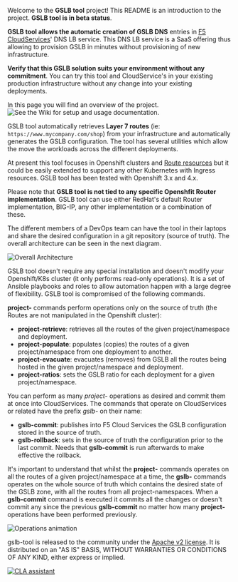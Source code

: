 Welcome to the **GSLB tool** project! This README is an introduction to the project. **GSLB tool is in beta status**.

**GSLB tool allows the automatic creation of GSLB DNS** entries in [F5 CloudServices](https://clouddocs.f5.com/cloud-services/latest/)' DNS LB service. This DNS LB service is a SaaS offering thus allowing to provision GSLB in minutes without provisioning of new infrastructure. 

**Verify that this GSLB solution suits your environment without any commitment**. You can try this tool and CloudService's in your existing production infrastructure without any change into your existing deployments.

In this page you will find an overview of the project. ![See the Wiki for setup and usage documentation](https://github.com/f5devcentral/f5-bd-cloudservices-gslb-tool/wiki). 

GSLB tool automatically retrieves **Layer 7 routes** (ie: `https://www.mycompany.com/shop`) from your infrastructure and automatically generates the GSLB configuration. The tool has several utilities which allow the move the workloads across the different deployments.

At present this tool focuses in Openshift clusters and [Route resources](https://docs.openshift.com/container-platform/3.11/architecture/networking/routes.html#route-types) but it could be easily extended to support any other Kubernetes with Ingress resources. GSLB tool has been tested with Openshift 3.x and 4.x.

Please note that **GSLB tool is not tied to any specific Openshfit Router implementation**. GSLB tool can use either RedHat's default Router implementation, BIG-IP, any other implementation or a combination of these.

The different members of a DevOps team can have the tool in their laptops and share the desired configuration in a git repository (source of truth). The overall architecture can be seen in the next diagram.

![Overall Architecture](https://raw.githubusercontent.com/f5devcentral/f5-bd-cloudservices-gslb-tool/master/diagrams/Diagram%20overall%20architecture.png)

GSLB tool doesn't require any special installation and doesn't modify your Openshift/K8s cluster (it only performs read-only operations). It is a set of Ansible playbooks and roles to allow  automation happen with a large degree of flexibility. GSLB tool is compromised of the following commands.

**project-** commands perform operations only on the source of truth (the Routes are not manipulated in the Openshift cluster):

* **project-retrieve**: retrieves all the routes of the given project/namespace and deployment.
* **project-populate**: populates (copies) the routes of a given project/namespace from one deployment to another.
* **project-evacuate**: evacuates (removes) from GSLB all the routes being hosted in the given project/namespace and deployment.
* **project-ratios**: sets the GSLB ratio for each deployment for a given project/namespace.

You can perform as many *project-* operations as desired and commit them at once into CloudServices. The commands that operate on CloudServices or related have the prefix *gslb-* on their name:

* **gslb-commit**: publishes into F5 Cloud Services the GSLB configuration stored in the source of truth.
* **gslb-rollback**: sets in the source of truth the configuration prior to the last commit. Needs that **gslb-commit** is run afterwards to make effective the rollback.

It's important to understand that whilst the **project-** commands operates on all the routes of a given project/namespace at a time, the **gslb-** commands operates on the whole source of truth which contains the desired state of the GSLB zone, with all the routes from all project-namespaces. When a **gslb-commit** command is executed it commits all the changes or doesn't commit any since the previous **gslb-commit** no matter how many **project-** operations have been performed previously.

![Operations animation](https://raw.githubusercontent.com/f5devcentral/f5-bd-gslb-tool/master/diagrams/Diagram%20Operations%20overview.gif)

gslb-tool is released to the community under the [Apache v2 license](https://www.apache.org/licenses/LICENSE-2.0.txt). It is distributed on an "AS IS" BASIS, WITHOUT WARRANTIES OR CONDITIONS OF ANY KIND, either express or implied.

[![CLA assistant](https://cla-assistant.io/readme/badge/f5devcentral/f5-bd-gslb-tool)](https://cla-assistant.io/f5devcentral/f5-bd-gslb-tool)



